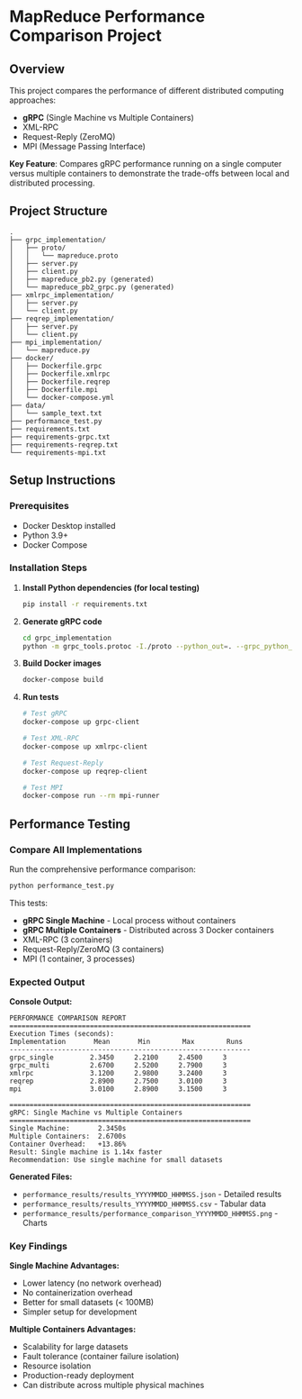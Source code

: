 # MapReduce Performance Comparison Project

## Overview
This project compares the performance of different distributed computing approaches:
- **gRPC** (Single Machine vs Multiple Containers)
- XML-RPC
- Request-Reply (ZeroMQ)
- MPI (Message Passing Interface)

**Key Feature**: Compares gRPC performance running on a single computer versus multiple containers to demonstrate the trade-offs between local and distributed processing.

## Project Structure
```
.
├── grpc_implementation/
│   ├── proto/
│   │   └── mapreduce.proto
│   ├── server.py
│   ├── client.py
│   ├── mapreduce_pb2.py (generated)
│   └── mapreduce_pb2_grpc.py (generated)
├── xmlrpc_implementation/
│   ├── server.py
│   └── client.py
├── reqrep_implementation/
│   ├── server.py
│   └── client.py
├── mpi_implementation/
│   └── mapreduce.py
├── docker/
│   ├── Dockerfile.grpc
│   ├── Dockerfile.xmlrpc
│   ├── Dockerfile.reqrep
│   ├── Dockerfile.mpi
│   └── docker-compose.yml
├── data/
│   └── sample_text.txt
├── performance_test.py
├── requirements.txt
├── requirements-grpc.txt
├── requirements-reqrep.txt
└── requirements-mpi.txt
```

## Setup Instructions

### Prerequisites
- Docker Desktop installed
- Python 3.9+
- Docker Compose

### Installation Steps

1. **Install Python dependencies (for local testing)**
   ```bash
   pip install -r requirements.txt
   ```

2. **Generate gRPC code**
   ```bash
   cd grpc_implementation
   python -m grpc_tools.protoc -I./proto --python_out=. --grpc_python_out=. proto/mapreduce.proto
   ```

3. **Build Docker images**
   ```bash
   docker-compose build
   ```

4. **Run tests**
   ```bash
   # Test gRPC
   docker-compose up grpc-client

   # Test XML-RPC
   docker-compose up xmlrpc-client

   # Test Request-Reply
   docker-compose up reqrep-client

   # Test MPI
   docker-compose run --rm mpi-runner
   ```

## Performance Testing

### Compare All Implementations
Run the comprehensive performance comparison:
```bash
python performance_test.py
```

This tests:
- **gRPC Single Machine** - Local process without containers
- **gRPC Multiple Containers** - Distributed across 3 Docker containers
- XML-RPC (3 containers)
- Request-Reply/ZeroMQ (3 containers)
- MPI (1 container, 3 processes)

### Expected Output

**Console Output:**
```
PERFORMANCE COMPARISON REPORT
============================================================
Execution Times (seconds):
Implementation       Mean       Min        Max        Runs      
------------------------------------------------------------
grpc_single         2.3450     2.2100     2.4500     3         
grpc_multi          2.6700     2.5200     2.7900     3         
xmlrpc              3.1200     2.9800     3.2400     3         
reqrep              2.8900     2.7500     3.0100     3         
mpi                 3.0100     2.8900     3.1500     3         

============================================================
gRPC: Single Machine vs Multiple Containers
============================================================
Single Machine:       2.3450s
Multiple Containers:  2.6700s
Container Overhead:   +13.86%
Result: Single machine is 1.14x faster
Recommendation: Use single machine for small datasets
```

**Generated Files:**
- `performance_results/results_YYYYMMDD_HHMMSS.json` - Detailed results
- `performance_results/results_YYYYMMDD_HHMMSS.csv` - Tabular data
- `performance_results/performance_comparison_YYYYMMDD_HHMMSS.png` - Charts

### Key Findings

**Single Machine Advantages:**
- Lower latency (no network overhead)
- No containerization overhead
- Better for small datasets (< 100MB)
- Simpler setup for development

**Multiple Containers Advantages:**
- Scalability for large datasets
- Fault tolerance (container failure isolation)
- Resource isolation
- Production-ready deployment
- Can distribute across multiple physical machines
